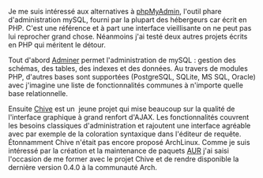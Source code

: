 <!-- title: Alternatives à phpMyAdmin -->
<!-- category: Archlinux -->
<!-- tag: planet -->

Je me suis intéressé aux alternatives à
[phpMyAdmin](http://www.phpmyadmin.net/), l'outil phare d'administration mySQL<!-- more -->,
fourni par la plupart des hébergeurs car écrit en PHP. C'est une référence
et à part une interface vieillisante on ne peut pas lui reprocher grand chose.
Néanmoins j'ai testé deux autres projets écrits en PHP qui méritent le
détour.

Tout d'abord [Adminer](http://www.adminer.org/) permet l'administration de mySQL :
 gestion des schémas, des tables, des indexes et des données. Au travers de
modules PHP, d'autres bases sont supportées (PostgreSQL, SQLite, MS SQL,
Oracle) avec j'imagine une liste de fonctionnalités communes à n'importe
quelle base relationnelle.

Ensuite [Chive](http://www.chive-project.com/) est un  jeune projet qui mise
beaucoup sur la qualité de l'interface graphique à grand renfort d'AJAX. Les
fonctionnalités couvrent les besoins classiques d'administration et rajoutent
une interface agréable avec par exemple de la coloration syntaxique dans
l'éditeur de requête. Étonnamment Chive n'était pas encore proposé
ArchLinux. Comme je suis intéressé par la création et la maintenance de
paquets [AUR](http://aur.archlinux.org) j'ai saisi l'occasion de me former avec
le projet Chive et de rendre disponible la dernière version 0.4.0 à la
communauté Arch.
